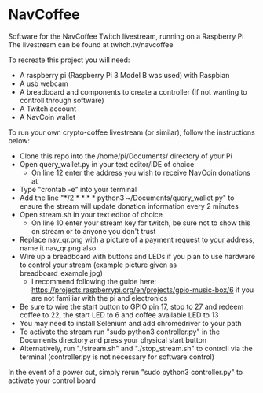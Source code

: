 # NavCoffee
Software for the NavCoffee Twitch livestream, running on a Raspberry Pi
The livestream can be found at twitch.tv/navcoffee

To recreate this project you will need:
 - A raspberry pi (Raspberry Pi 3 Model B was used) with Raspbian
 - A usb webcam
 - A breadboard and components to create a controller (If not wanting to controll through software)
 - A Twitch account
 - A NavCoin wallet

To run your own crypto-coffee livestream (or similar), follow the instructions below:
 - Clone this repo into the /home/pi/Documents/ directory of your Pi
 - Open query_wallet.py in your text editor/IDE of choice
	- On line 12 enter the address you wish to receive NavCoin donations at
 - Type "crontab -e" into your terminal
 - Add the line "*/2 * * * * python3 ~/Documents/query_wallet.py" to ensure the stream will update donation information every 2 minutes
 - Open stream.sh in your text editor of choice
	- On line 10 enter your stream key for twitch, be sure not to show this on stream or to anyone you don't trust
 - Replace nav_qr.png with a picture of a payment request to your address, name it nav_qr.png also
 - Wire up a breadboard with buttons and LEDs if you plan to use hardware to control your stream (example picture given as breadboard_example.jpg)
	- I recommend following the guide here: https://projects.raspberrypi.org/en/projects/gpio-music-box/6
	  if you are not familiar with the pi and electronics
 - Be sure to wire the start button to GPIO pin 17, stop to 27 and redeem coffee to 22, the start LED to 6 and coffee available LED to 13
 - You may need to install Selenium and add chromedriver to your path
 - To activate the stream run "sudo python3 controller.py" in the Documents directory and press your physical start button
 - Alternatively, run "./stream.sh" and "./stop_stream.sh" to controll via the terminal (controller.py is not necessary for software control)

In the event of a power cut, simply rerun "sudo python3 controller.py" to activate your control board



